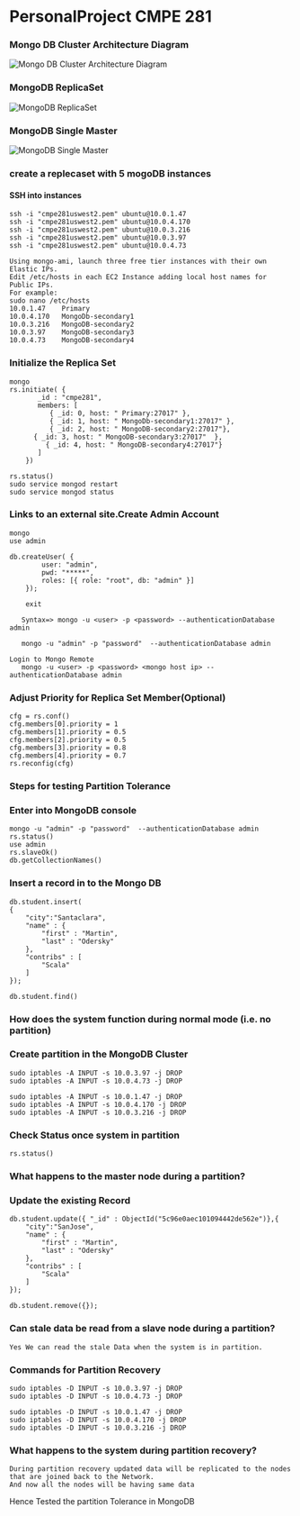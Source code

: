 # PersonalProject CMPE 281
### Mongo DB Cluster Architecture Diagram

![Mongo DB Cluster Architecture Diagram](https://github.com/nguyensjsu/cmpe281-RAVITEJAKOMMALAPATI20/blob/master/PersonalProject/MongoDB/ArchitectureDiagrams/MongoDB%20Architecture%20Diagram.jpeg)

### MongoDB ReplicaSet

![MongoDB ReplicaSet](https://github.com/nguyensjsu/cmpe281-RAVITEJAKOMMALAPATI20/blob/master/PersonalProject/MongoDB/ArchitectureDiagrams/MongoDB%20ReplicaSet.png)

### MongoDB Single Master
![MongoDB Single Master](https://github.com/nguyensjsu/cmpe281-RAVITEJAKOMMALAPATI20/blob/master/PersonalProject/MongoDB/ArchitectureDiagrams/MongoDBSingleMasterDiagram.jpeg)


### create a replecaset with 5 mogoDB instances
#### SSH into instances
```
ssh -i "cmpe281uswest2.pem" ubuntu@10.0.1.47
ssh -i "cmpe281uswest2.pem" ubuntu@10.0.4.170
ssh -i "cmpe281uswest2.pem" ubuntu@10.0.3.216
ssh -i "cmpe281uswest2.pem" ubuntu@10.0.3.97
ssh -i "cmpe281uswest2.pem" ubuntu@10.0.4.73
```
```
Using mongo-ami, launch three free tier instances with their own Elastic IPs.
Edit /etc/hosts in each EC2 Instance adding local host names for Public IPs.
For example:
sudo nano /etc/hosts
10.0.1.47    Primary
10.0.4.170   MongoDb-secondary1
10.0.3.216   MongoDB-secondary2
10.0.3.97    MongoDB-secondary3
10.0.4.73    MongoDB-secondary4
```
### Initialize the Replica Set
```
mongo
rs.initiate( {
       _id : "cmpe281",
       members: [
          { _id: 0, host: " Primary:27017" },
          { _id: 1, host: " MongoDb-secondary1:27017" },
          { _id: 2, host: " MongoDB-secondary2:27017"},
	  { _id: 3, host: " MongoDB-secondary3:27017"  },
         { _id: 4, host: " MongoDB-secondary4:27017"}
       ]
    })

rs.status()
sudo service mongod restart
sudo service mongod status
```

### Links to an external site.Create Admin Account

```
mongo
use admin

db.createUser( {
        user: "admin",
        pwd: "*****",
        roles: [{ role: "root", db: "admin" }]
    });

    exit

   Syntax=> mongo -u <user> -p <password> --authenticationDatabase admin
   
   mongo -u "admin" -p "password"  --authenticationDatabase admin

Login to Mongo Remote
   mongo -u <user> -p <password> <mongo host ip> --authenticationDatabase admin
```
### Adjust Priority for Replica Set Member(Optional)
```
cfg = rs.conf()
cfg.members[0].priority = 1
cfg.members[1].priority = 0.5
cfg.members[2].priority = 0.5
cfg.members[3].priority = 0.8
cfg.members[4].priority = 0.7
rs.reconfig(cfg)
```
### Steps for testing Partition Tolerance

### Enter into MongoDB console
```
mongo -u "admin" -p "password"  --authenticationDatabase admin
rs.status()
use admin
rs.slaveOk()
db.getCollectionNames()
```
### Insert a record in to the Mongo DB
```
db.student.insert(
{
    "city":"Santaclara",
    "name" : {
        "first" : "Martin",
        "last" : "Odersky"
    },
    "contribs" : [
        "Scala"
    ]    
});
```
```
db.student.find()
```
### How does the system function during normal mode (i.e. no partition)
### Create partition in the MongoDB Cluster

```
sudo iptables -A INPUT -s 10.0.3.97 -j DROP
sudo iptables -A INPUT -s 10.0.4.73 -j DROP
```
```
sudo iptables -A INPUT -s 10.0.1.47 -j DROP
sudo iptables -A INPUT -s 10.0.4.170 -j DROP
sudo iptables -A INPUT -s 10.0.3.216 -j DROP
```
### Check Status once system in partition

```
rs.status()
```
### What happens to the master node during a partition? 

### Update the existing Record
```
db.student.update({ "_id" : ObjectId("5c96e0aec101094442de562e")},{
    "city":"SanJose",
    "name" : {
        "first" : "Martin",
        "last" : "Odersky"
    },
    "contribs" : [
        "Scala"
    ]    
});
```
```
db.student.remove({});
```

### Can stale data be read from a slave node during a partition?
```
Yes We can read the stale Data when the system is in partition.
```


### Commands for Partition Recovery
```
sudo iptables -D INPUT -s 10.0.3.97 -j DROP
sudo iptables -D INPUT -s 10.0.4.73 -j DROP
```
```
sudo iptables -D INPUT -s 10.0.1.47 -j DROP
sudo iptables -D INPUT -s 10.0.4.170 -j DROP
sudo iptables -D INPUT -s 10.0.3.216 -j DROP
```

### What happens to the system during partition recovery?
```
During partition recovery updated data will be replicated to the nodes that are joined back to the Network.
And now all the nodes will be having same data
```

Hence Tested the partition Tolerance in MongoDB





